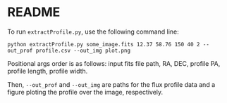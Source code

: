 # README

To run `extractProfile.py`, use the following command line:

```
python extractProfile.py some_image.fits 12.37 58.76 150 40 2 --out_prof profile.csv --out_img plot.png
```
Positional args order is as follows:
input fits file path, RA, DEC, profile PA, profile length, profile width.

Then, ```--out_prof``` and ```--out_img``` are paths for the flux profile data and a figure ploting the profile over the image, respectively.
